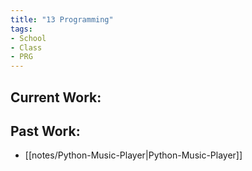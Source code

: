 ```yaml
---
title: "13 Programming"
tags:
- School
- Class
- PRG
---
```

## Current Work:


## Past Work:
- [[notes/Python-Music-Player|Python-Music-Player]]